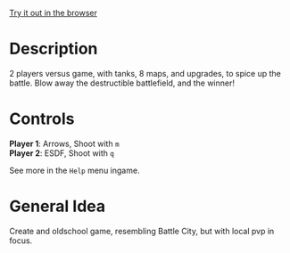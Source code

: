 [Try it out in the browser](https://github.com/Achie72/shell_tactic)

# Description  
2 players versus game, with tanks, 8 maps, and upgrades, to spice up the battle.
Blow away the destructible battlefield, and the winner!  

# Controls  
__Player 1__: Arrows, Shoot with `m`  
__Player 2__: ESDF, Shoot with `q`  

See more in the `Help` menu ingame.  

# General Idea  
Create and oldschool game, resembling Battle City, but with local pvp in focus.



